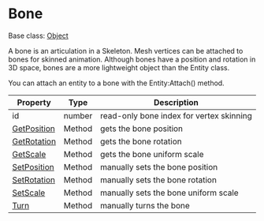 # Bone

Base class: [Object](Object.md)

A bone is an articulation in a Skeleton. Mesh vertices can be attached to bones for skinned animation. Although bones have a position and rotation in 3D space, bones are a more lightweight object than the Entity class.

You can attach an entity to a bone with the Entity:Attach() method.

| Property | Type | Description |
|---|---|---|
| id | number | read-only bone index for vertex skinning |
| [GetPosition](Bone_GetPosition.md) | Method | gets the bone position |
| [GetRotation](Bone_GetRotation.md) | Method | gets the bone rotation |
| [GetScale](Bone_GetScale.md) | Method | gets the bone uniform scale |
| [SetPosition](Bone_SetPosition.md) | Method | manually sets the bone position |
| [SetRotation](Bone_SetRotation.md) | Method | manually sets the bone rotation |
| [SetScale](Bone_SetScale.md) | Method | manually sets the bone uniform scale |
| [Turn](Bone_Turn.md) | Method | manually turns the bone |
